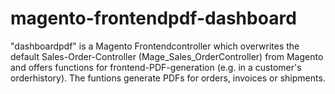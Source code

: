 magento-frontendpdf-dashboard
=============================

"dashboardpdf" is a Magento Frontendcontroller which overwrites the default Sales-Order-Controller (Mage_Sales_OrderController) from Magento and offers functions for frontend-PDF-generation  (e.g. in a customer's orderhistory). The funtions generate PDFs for orders, invoices or shipments.